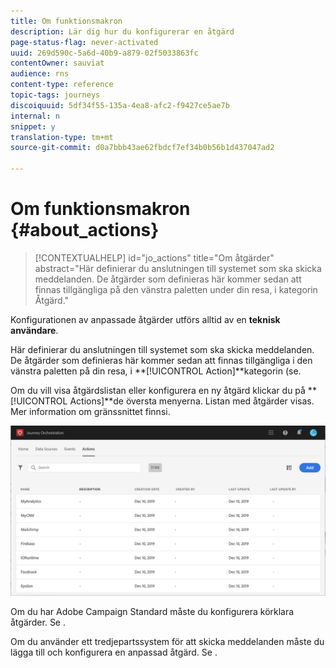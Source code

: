 ```yaml
---
title: Om funktionsmakron
description: Lär dig hur du konfigurerar en åtgärd
page-status-flag: never-activated
uuid: 269d590c-5a6d-40b9-a879-02f5033863fc
contentOwner: sauviat
audience: rns
content-type: reference
topic-tags: journeys
discoiquuid: 5df34f55-135a-4ea8-afc2-f9427ce5ae7b
internal: n
snippet: y
translation-type: tm+mt
source-git-commit: d0a7bbb43ae62fbdcf7ef34b0b56b1d437047ad2

---
```



# Om funktionsmakron {#about_actions}

>[!CONTEXTUALHELP]
>id=&quot;jo_actions&quot;
>title=&quot;Om åtgärder&quot;
>abstract=&quot;Här definierar du anslutningen till systemet som ska skicka meddelanden. De åtgärder som definieras här kommer sedan att finnas tillgängliga på den vänstra paletten under din resa, i kategorin Åtgärd.&quot;

Konfigurationen av anpassade åtgärder utförs alltid av en **teknisk användare**.

Här definierar du anslutningen till systemet som ska skicka meddelanden. De åtgärder som definieras här kommer sedan att finnas tillgängliga i den vänstra paletten på din resa, i **[!UICONTROL Action]**kategorin (se[](../building-journeys/about-action-activities.md).

Om du vill visa åtgärdslistan eller konfigurera en ny åtgärd klickar du på **[!UICONTROL Actions]**de översta menyerna. Listan med åtgärder visas. Mer information om gränssnittet finns[](../about/user-interface.md)i.

![](../assets/custom1.png)

Om du har Adobe Campaign Standard måste du konfigurera körklara åtgärder. Se [](../action/working-with-adobe-campaign.md).

Om du använder ett tredjepartssystem för att skicka meddelanden måste du lägga till och konfigurera en anpassad åtgärd. Se [](../action/about-custom-action-configuration.md).

